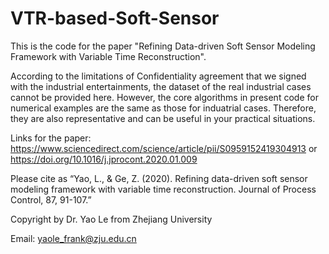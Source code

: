 # VTR-based-Soft-Sensor
This is the code for the paper "Refining Data-driven Soft Sensor Modeling Framework with Variable Time Reconstruction".

According to the limitations of Confidentiality agreement that we signed with the industrial entertainments, the dataset of the real industrial cases cannot be provided here. However, the core algorithms in present code for numerical examples are the same as those for induatrial cases. Therefore, they are also representative and can be useful in your practical situations.

Links for the paper:
https://www.sciencedirect.com/science/article/pii/S0959152419304913
or
https://doi.org/10.1016/j.jprocont.2020.01.009

Please cite as “Yao, L., & Ge, Z. (2020). Refining data-driven soft sensor modeling framework with variable time reconstruction. Journal of Process Control, 87, 91-107.”

Copyright by Dr. Yao Le from Zhejiang University

Email: yaole_frank@zju.edu.cn

